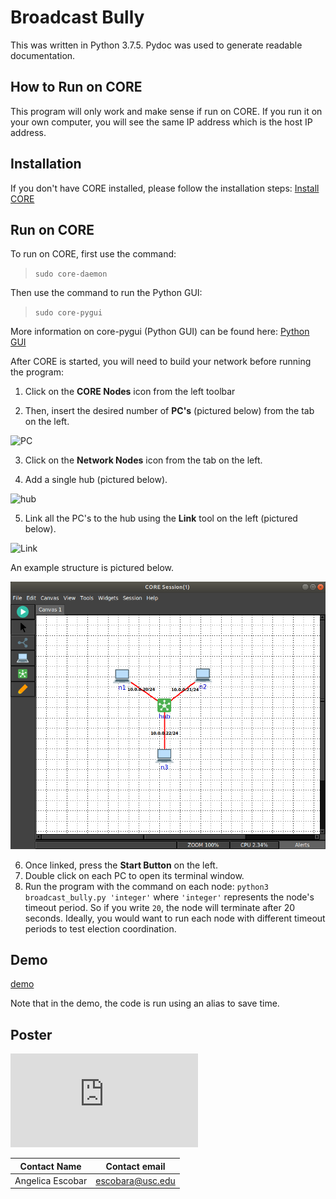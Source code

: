 # Broadcast Bully

This was written in Python 3.7.5.
Pydoc was used to generate readable documentation.

## How to Run on CORE

This program will only work and make sense if run on CORE. If you run it on your own computer, you will see the same IP address which is the host IP address. 

## Installation
If you don't have CORE installed, please follow the installation steps:
[Install CORE](https://coreemu.github.io/core/install.html)

## Run on CORE

To run on CORE, first use the command:

>`sudo core-daemon`

Then use the command to run the Python GUI:
>`sudo core-pygui`


More information on core-pygui (Python GUI) can be found here: [Python GUI](https://coreemu.github.io/core/pygui.html#overview)


After CORE is started, you will need to build your network before running the program: 

1. Click on the **CORE Nodes** icon from the left toolbar

2. Then, insert the desired number of **PC's** (pictured below) from the tab on the left.

![PC](https://coreemu.github.io/core/static/pygui/pc.png)

3. Click on the **Network Nodes** icon from the tab on the left.

4. Add a single hub (pictured below).

![hub](https://coreemu.github.io/core/static/pygui/hub.png)

5. Link all the PC's to the hub using the **Link** tool on the left (pictured below).

![Link](https://coreemu.github.io/core/static/pygui/link.png)

An example structure is pictured below.

![structure](https://github.com/binaery-a/broadcast_bully/blob/7e986e7765eb6a19ecbfbaf8bdad8ac50e7f0943/network%20strucuture.png)

6. Once linked, press the **Start Button** on the left.
7. Double click on each PC to open its terminal window. 
8. Run the program with the command on each node:
```python3 broadcast_bully.py 'integer'``` where `'integer'` represents the node's timeout period. So if you write `20`, the node will terminate after 20 seconds. Ideally, you would want to run each node with different timeout periods to test election coordination.

## Demo

[demo](https://www.dropbox.com/sh/hq5ketykplzrdfq/AAC7BKlQy6MRC36TutnP1RnKa?dl=0&preview=cast.mp4)

Note that in the demo, the code is run using an alias to save time.

## Poster

![poster presentation](https://github.com/binaery-a/broadcast_bully/blob/3506643c0a0e12ac110c1b66334d123a37ec2e99/Broadcast%20Bully.pdf)

 



























|Contact Name    |Contact email  |
|----------------|----------------|
|Angelica Escobar|escobara@usc.edu|


